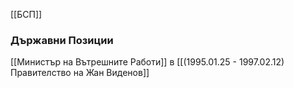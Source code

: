[[БСП]]

### Държавни Позиции
[[Министър на Вътрешните Работи]] в [[(1995.01.25 - 1997.02.12) Правителство на Жан Виденов]]